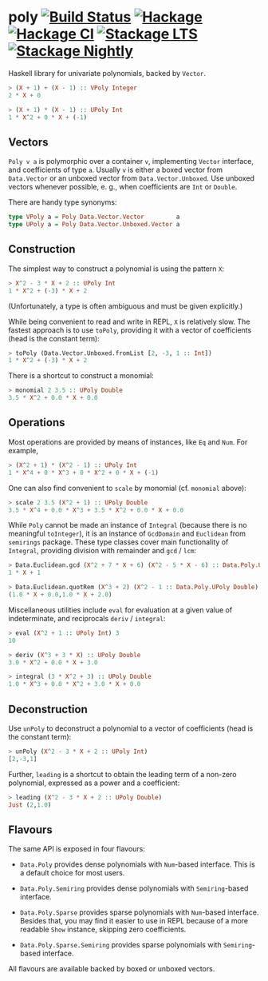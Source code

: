 # poly [![Build Status](https://travis-ci.org/Bodigrim/poly.svg)](https://travis-ci.org/Bodigrim/poly) [![Hackage](http://img.shields.io/hackage/v/poly.svg)](https://hackage.haskell.org/package/poly) [![Hackage CI](https://matrix.hackage.haskell.org/api/v2/packages/poly/badge)](https://matrix.hackage.haskell.org/package/poly) [![Stackage LTS](http://stackage.org/package/poly/badge/lts)](http://stackage.org/lts/package/poly) [![Stackage Nightly](http://stackage.org/package/poly/badge/nightly)](http://stackage.org/nightly/package/poly)



Haskell library for univariate polynomials, backed by `Vector`.

```haskell
> (X + 1) + (X - 1) :: VPoly Integer
2 * X + 0

> (X + 1) * (X - 1) :: UPoly Int
1 * X^2 + 0 * X + (-1)
```

## Vectors

`Poly v a` is polymorphic over a container `v`, implementing `Vector` interface, and coefficients of type `a`. Usually `v` is either a boxed vector from `Data.Vector` or an unboxed vector from `Data.Vector.Unboxed`. Use unboxed vectors whenever possible, e. g., when coefficients are `Int` or `Double`.

There are handy type synonyms:

```haskell
type VPoly a = Poly Data.Vector.Vector         a
type UPoly a = Poly Data.Vector.Unboxed.Vector a
```

## Construction

The simplest way to construct a polynomial is using the pattern `X`:

```haskell
> X^2 - 3 * X + 2 :: UPoly Int
1 * X^2 + (-3) * X + 2
```

(Unfortunately, a type is often ambiguous and must be given explicitly.)

While being convenient to read and write in REPL, `X` is relatively slow. The fastest approach is to use `toPoly`, providing it with a vector of coefficients (head is the constant term):

```haskell
> toPoly (Data.Vector.Unboxed.fromList [2, -3, 1 :: Int])
1 * X^2 + (-3) * X + 2
```

There is a shortcut to construct a monomial:

```haskell
> monomial 2 3.5 :: UPoly Double
3.5 * X^2 + 0.0 * X + 0.0
```

## Operations

Most operations are provided by means of instances, like `Eq` and `Num`. For example,

```haskell
> (X^2 + 1) * (X^2 - 1) :: UPoly Int
1 * X^4 + 0 * X^3 + 0 * X^2 + 0 * X + (-1)
```

One can also find convenient to `scale` by monomial (cf. `monomial` above):

```haskell
> scale 2 3.5 (X^2 + 1) :: UPoly Double
3.5 * X^4 + 0.0 * X^3 + 3.5 * X^2 + 0.0 * X + 0.0
```

While `Poly` cannot be made an instance of `Integral` (because there is no meaningful `toInteger`),
it is an instance of `GcdDomain` and `Euclidean` from `semirings` package. These type classes
cover main functionality of `Integral`, providing division with remainder and `gcd` / `lcm`:

```haskell
> Data.Euclidean.gcd (X^2 + 7 * X + 6) (X^2 - 5 * X - 6) :: Data.Poly.UPoly Int
1 * X + 1

> Data.Euclidean.quotRem (X^3 + 2) (X^2 - 1 :: Data.Poly.UPoly Double)
(1.0 * X + 0.0,1.0 * X + 2.0)
```

Miscellaneous utilities include `eval` for evaluation at a given value of indeterminate,
and reciprocals `deriv` / `integral`:

```haskell
> eval (X^2 + 1 :: UPoly Int) 3
10

> deriv (X^3 + 3 * X) :: UPoly Double
3.0 * X^2 + 0.0 * X + 3.0

> integral (3 * X^2 + 3) :: UPoly Double
1.0 * X^3 + 0.0 * X^2 + 3.0 * X + 0.0
```

## Deconstruction

Use `unPoly` to deconstruct a polynomial to a vector of coefficients (head is the constant term):

```haskell
> unPoly (X^2 - 3 * X + 2 :: UPoly Int)
[2,-3,1]
```

Further, `leading` is a shortcut to obtain the leading term of a non-zero polynomial,
expressed as a power and a coefficient:

```haskell
> leading (X^2 - 3 * X + 2 :: UPoly Double)
Just (2,1.0)
```

## Flavours

The same API is exposed in four flavours:

* `Data.Poly` provides dense polynomials with `Num`-based interface.
  This is a default choice for most users.

* `Data.Poly.Semiring` provides dense polynomials with `Semiring`-based interface.

* `Data.Poly.Sparse` provides sparse polynomials with `Num`-based interface.
  Besides that, you may find it easier to use in REPL
  because of a more readable `Show` instance, skipping zero coefficients.

* `Data.Poly.Sparse.Semiring` provides sparse polynomials with `Semiring`-based interface.

All flavours are available backed by boxed or unboxed vectors.
